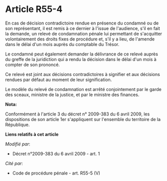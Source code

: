 # Article R55-4

En cas de décision contradictoire rendue en présence du condamné ou de son représentant, il est remis à ce dernier à l'issue
de l'audience, s'il en fait la demande, un relevé de condamnation pénale lui permettant de s'acquitter volontairement des
droits fixes de procédure et, s'il y a lieu, de l'amende dans le délai d'un mois auprès du comptable du Trésor.

Le condamné peut également demander la délivrance de ce relevé auprès du greffe de la juridiction qui a rendu la décision
dans le délai d'un mois à compter de son prononcé.

Ce relevé est joint aux décisions contradictoires à signifier et aux décisions rendues par défaut au moment de leur
signification.

Le modèle du relevé de condamnation est arrêté conjointement par le garde des sceaux, ministre de la justice, et par le
ministre des finances.

**Nota:**

Conformément à l'article 3 du décret n° 2009-383 du 6 avril 2009, les dispositions de son article 1er s'appliquent sur
l'ensemble du territoire de la République.

**Liens relatifs à cet article**

_Modifié par_:

  - Décret n°2009-383 du 6 avril 2009 - art. 1

_Cité par_:

  - Code de procédure pénale - art. R55-5 (V)
